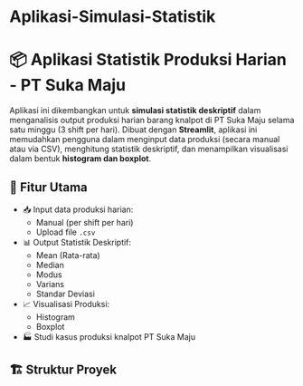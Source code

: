# Aplikasi-Simulasi-Statistik

# 📦 Aplikasi Statistik Produksi Harian - PT Suka Maju

Aplikasi ini dikembangkan untuk **simulasi statistik deskriptif** dalam menganalisis output produksi harian barang knalpot di PT Suka Maju selama satu minggu (3 shift per hari). Dibuat dengan **Streamlit**, aplikasi ini memudahkan pengguna dalam menginput data produksi (secara manual atau via CSV), menghitung statistik deskriptif, dan menampilkan visualisasi dalam bentuk **histogram dan boxplot**.

## 🎯 Fitur Utama

- 📥 Input data produksi harian:
  - Manual (per shift per hari)
  - Upload file `.csv`
- 📊 Output Statistik Deskriptif:
  - Mean (Rata-rata)
  - Median
  - Modus
  - Varians
  - Standar Deviasi
- 📈 Visualisasi Produksi:
  - Histogram
  - Boxplot
- 🏭 Studi kasus produksi knalpot PT Suka Maju

## 🏗️ Struktur Proyek

